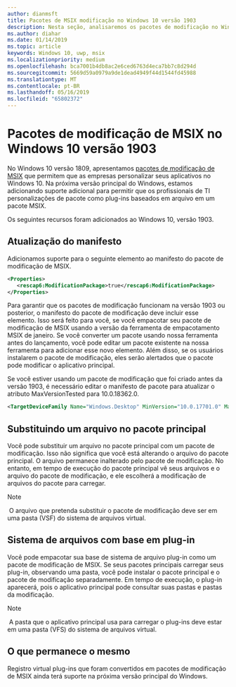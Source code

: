 ```yaml
---
author: dianmsft
title: Pacotes de MSIX modificação no Windows 10 versão 1903
description: Nesta seção, analisaremos os pacotes de modificação no Windows 10 1903 Update
ms.author: diahar
ms.date: 01/14/2019
ms.topic: article
keywords: Windows 10, uwp, msix
ms.localizationpriority: medium
ms.openlocfilehash: bca7001b4db8ac2e6ced6763d4eca7bb7c8d294d
ms.sourcegitcommit: 5669d59a0979a9de1dead4949f44d1544fd45988
ms.translationtype: MT
ms.contentlocale: pt-BR
ms.lasthandoff: 05/16/2019
ms.locfileid: "65802372"
---
```

# <a name="msix-modification-packages-on-windows-10-version-1903"></a>Pacotes de modificação de MSIX no Windows 10 versão 1903
 
No Windows 10 versão 1809, apresentamos [pacotes de modificação de MSIX](modification-packages.md) que permitem que as empresas personalizar seus aplicativos no Windows 10. Na próxima versão principal do Windows, estamos adicionando suporte adicional para permitir que os profissionais de TI personalizações de pacote como plug-ins baseados em arquivo em um pacote MSIX. 

Os seguintes recursos foram adicionados ao Windows 10, versão 1903.

## <a name="manifest-update"></a>Atualização do manifesto
Adicionamos suporte para o seguinte elemento ao manifesto do pacote de modificação de MSIX.

```xml
<Properties>
   <rescap6:ModificationPackage>true</rescap6:ModificationPackage>
</Properties>
```

Para garantir que os pacotes de modificação funcionam na versão 1903 ou posterior, o manifesto do pacote de modificação deve incluir esse elemento. Isso será feito para você, se você empacotar seu pacote de modificação de MSIX usando a versão da ferramenta de empacotamento MSIX de janeiro. Se você converter um pacote usando nossa ferramenta antes do lançamento, você pode editar um pacote existente na nossa ferramenta para adicionar esse novo elemento. Além disso, se os usuários instalarem o pacote de modificação, eles serão alertados que o pacote pode modificar o aplicativo principal.

Se você estiver usando um pacote de modificação que foi criado antes da versão 1903, é necessário editar o manifesto de pacote para atualizar o atributo MaxVersionTested para 10.0.18362.0.

```xml
<TargetDeviceFamily Name="Windows.Desktop" MinVersion="10.0.17701.0" MaxVersionTested="10.0.18362.0" />
```

## <a name="overriding-a-file-in-the-main-package"></a>Substituindo um arquivo no pacote principal
Você pode substituir um arquivo no pacote principal com um pacote de modificação. Isso não significa que você está alterando o arquivo do pacote principal. O arquivo permanece inalterado pelo pacote de modificação. No entanto, em tempo de execução do pacote principal vê seus arquivos e o arquivo do pacote de modificação, e ele escolherá a modificação de arquivos do pacote para carregar. 

> [!NOTE]
> O arquivo que pretenda substituir o pacote de modificação deve ser em uma pasta (VSF) do sistema de arquivos virtual. 

## <a name="file-system-based-plug-in"></a>Sistema de arquivos com base em plug-in
Você pode empacotar sua base de sistema de arquivo plug-in como um pacote de modificação de MSIX. Se seus pacotes principais carregar seus plug-in, observando uma pasta, você pode instalar o pacote principal e o pacote de modificação separadamente. Em tempo de execução, o plug-in aparecerá, pois o aplicativo principal pode consultar suas pastas e pastas da modificação. 

> [!NOTE]
> A pasta que o aplicativo principal usa para carregar o plug-ins deve estar em uma pasta (VFS) do sistema de arquivos virtual.  

## <a name="what-remains-the-same"></a>O que permanece o mesmo
Registro virtual plug-ins que foram convertidos em pacotes de modificação de MSIX ainda terá suporte na próxima versão principal do Windows. 

